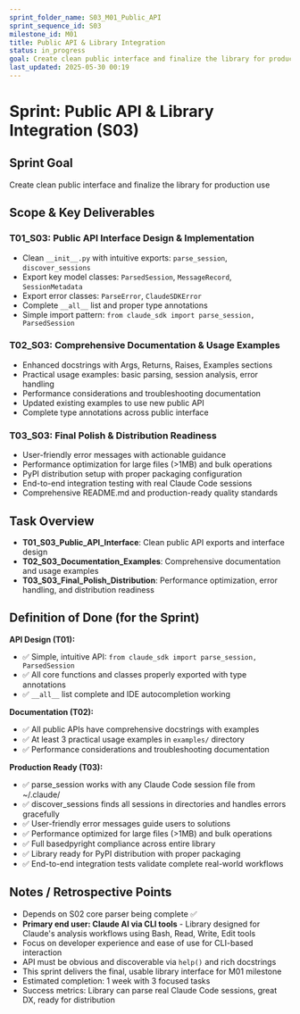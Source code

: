 ```yaml
---
sprint_folder_name: S03_M01_Public_API
sprint_sequence_id: S03
milestone_id: M01
title: Public API & Library Integration
status: in_progress
goal: Create clean public interface and finalize the library for production use
last_updated: 2025-05-30 00:19
---
```


# Sprint: Public API & Library Integration (S03)

## Sprint Goal
Create clean public interface and finalize the library for production use

## Scope & Key Deliverables

### T01_S03: Public API Interface Design & Implementation
- Clean `__init__.py` with intuitive exports: `parse_session`, `discover_sessions`
- Export key model classes: `ParsedSession`, `MessageRecord`, `SessionMetadata`
- Export error classes: `ParseError`, `ClaudeSDKError`
- Complete `__all__` list and proper type annotations
- Simple import pattern: `from claude_sdk import parse_session, ParsedSession`

### T02_S03: Comprehensive Documentation & Usage Examples
- Enhanced docstrings with Args, Returns, Raises, Examples sections
- Practical usage examples: basic parsing, session analysis, error handling
- Performance considerations and troubleshooting documentation
- Updated existing examples to use new public API
- Complete type annotations across public interface

### T03_S03: Final Polish & Distribution Readiness
- User-friendly error messages with actionable guidance
- Performance optimization for large files (>1MB) and bulk operations
- PyPI distribution setup with proper packaging configuration
- End-to-end integration testing with real Claude Code sessions
- Comprehensive README.md and production-ready quality standards

## Task Overview
- **T01_S03_Public_API_Interface**: Clean public API exports and interface design
- **T02_S03_Documentation_Examples**: Comprehensive documentation and usage examples
- **T03_S03_Final_Polish_Distribution**: Performance optimization, error handling, and distribution readiness

## Definition of Done (for the Sprint)
**API Design (T01):**
- ✅ Simple, intuitive API: `from claude_sdk import parse_session, ParsedSession`
- ✅ All core functions and classes properly exported with type annotations
- ✅ `__all__` list complete and IDE autocompletion working

**Documentation (T02):**
- ✅ All public APIs have comprehensive docstrings with examples
- ✅ At least 3 practical usage examples in `examples/` directory
- ✅ Performance considerations and troubleshooting documentation

**Production Ready (T03):**
- ✅ parse_session works with any Claude Code session file from ~/.claude/
- ✅ discover_sessions finds all sessions in directories and handles errors gracefully
- ✅ User-friendly error messages guide users to solutions
- ✅ Performance optimized for large files (>1MB) and bulk operations
- ✅ Full basedpyright compliance across entire library
- ✅ Library ready for PyPI distribution with proper packaging
- ✅ End-to-end integration tests validate complete real-world workflows

## Notes / Retrospective Points
- Depends on S02 core parser being complete ✅
- **Primary end user: Claude AI via CLI tools** - Library designed for Claude's analysis workflows using Bash, Read, Write, Edit tools
- Focus on developer experience and ease of use for CLI-based interaction
- API must be obvious and discoverable via `help()` and rich docstrings
- This sprint delivers the final, usable library interface for M01 milestone
- Estimated completion: 1 week with 3 focused tasks
- Success metrics: Library can parse real Claude Code sessions, great DX, ready for distribution
